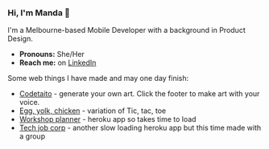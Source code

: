 ### Hi, I'm Manda 👋 

I'm a Melbourne-based Mobile Developer with a background in Product Design. 
- **Pronouns:** She/Her
- **Reach me:** on [LinkedIn](https://www.linkedin.com/in/amandajarvinen/)

Some web things I have made and may one day finish:

- [Codetaito](https://nimisaya.github.io/codetaito/#/) - generate your own art. Click the footer to make art with your voice.
- [Egg, yolk, chicken](https://nimisaya.github.io/tic-tac-toe/) - variation of Tic, tac, toe
- [Workshop planner](https://workshop-plan.herokuapp.com) - heroku app so takes time to load
- [Tech job corp](https://tech-job-corp-quiz.herokuapp.com) - another slow loading heroku app but this time made with a group

 
<!--
**nimisaya/nimisaya** is a ✨ _special_ ✨ repository because its `README.md` (this file) appears on your GitHub profile.

Here are some ideas to get you started:

- 🔭 I’m currently working on egg, yolk, chicken.
- 🌱 I’m learning a lot about the web in General Assembly's Software Engineering Immersive
- 👯 I’m looking to collaborate on ...
- 🤔 I’m looking for help with ...
- 💬 Ask me about design for the web and mobile apps.
- 📫 How to reach me: message me on LinkedIn
- 😄 Pronouns: She/her
- ⚡ Fun fact: I have never been to the moon.
-->
